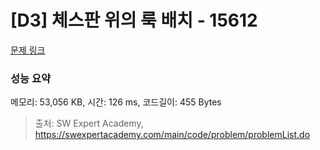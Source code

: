 # [D3] 체스판 위의 룩 배치 - 15612 

[문제 링크](https://swexpertacademy.com/main/code/problem/problemDetail.do?contestProbId=AYOBfxwaAXsDFATW) 

### 성능 요약

메모리: 53,056 KB, 시간: 126 ms, 코드길이: 455 Bytes



> 출처: SW Expert Academy, https://swexpertacademy.com/main/code/problem/problemList.do